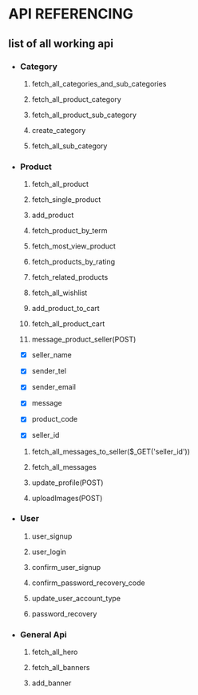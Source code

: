 # API REFERENCING

## list of all working api

- ### Category

  1. fetch_all_categories_and_sub_categories

  1. fetch_all_product_category

  1. fetch_all_product_sub_category

  1. create_category

  1. fetch_all_sub_category

- ### Product

  1. fetch_all_product

  1. fetch_single_product

  1. add_product

  1. fetch_product_by_term

  1. fetch_most_view_product

  1. fetch_products_by_rating

  1. fetch_related_products

  1. fetch_all_wishlist

  1. add_product_to_cart

  1. fetch_all_product_cart

  1. message_product_seller(POST)

  - [x] seller_name

  - [x] sender_tel
  - [x] sender_email
  - [x] message
  - [x] product_code
  - [x] seller_id

  1. fetch_all_messages_to_seller($\_GET('seller_id'))

  1. fetch_all_messages

  1. update_profile(POST)

  1. uploadImages(POST)

- ### User

  1. user_signup

  1. user_login

  1. confirm_user_signup

  1. confirm_password_recovery_code

  1. update_user_account_type

  1. password_recovery

- ### General Api

  1. fetch_all_hero

  1. fetch_all_banners

  1. add_banner
